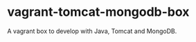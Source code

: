 vagrant-tomcat-mongodb-box
==========================

A vagrant box to develop with Java, Tomcat and MongoDB.



